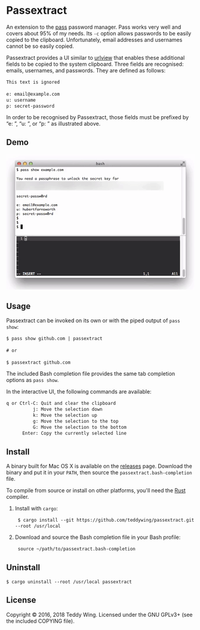 Passextract
===========

An extension to the [pass][1] password manager. Pass works very well and covers
about 95% of my needs. Its `-c` option allows passwords to be easily copied to
the clipboard. Unfortunately, email addresses and usernames cannot be so easily
copied.

Passextract provides a UI similar to [urlview][2] that enables these additional
fields to be copied to the system clipboard. Three fields are recognised:
emails, usernames, and passwords. They are defined as follows:

	This text is ignored
	
	e: email@example.com
	u: username
	p: secret-password

In order to be recognised by Passextract, those fields must be prefixed by
“e: ”, “u: ”, or “p: ” as illustrated above.


## Demo
![screencast](./screencast.gif)


## Usage
Passextract can be invoked on its own or with the piped output of `pass show`:

	$ pass show github.com | passextract
	
	# or
	
	$ passextract github.com

The included Bash completion file provides the same tab completion options as
`pass show`.

In the interactive UI, the following commands are available:

	q or Ctrl-C: Quit and clear the clipboard
	          j: Move the selection down
	          k: Move the selection up
	          g: Move the selection to the top
	          G: Move the selection to the bottom
	      Enter: Copy the currently selected line


## Install
A binary built for Mac OS X is available on the [releases][3] page. Download the
binary and put it in your `PATH`, then source the `passextract.bash-completion`
file.

To compile from source or install on other platforms, you'll need the [Rust][4]
compiler.

1. Install with `cargo`:

		$ cargo install --git https://github.com/teddywing/passextract.git --root /usr/local

2. Download and source the Bash completion file in your Bash profile:

		source ~/path/to/passextract.bash-completion


## Uninstall

	$ cargo uninstall --root /usr/local passextract


## License
Copyright © 2016, 2018 Teddy Wing. Licensed under the GNU GPLv3+ (see the
included COPYING file).


[1]: https://www.passwordstore.org/
[2]: https://github.com/sigpipe/urlview
[3]: https://github.com/teddywing/passextract/releases
[4]: https://www.rust-lang.org/
